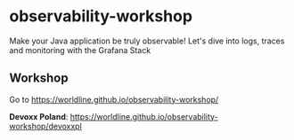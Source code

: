 # observability-workshop
Make your Java application be truly observable! Let's dive into logs, traces and monitoring with the Grafana Stack


## Workshop

Go to https://worldline.github.io/observability-workshop/

**Devoxx Poland**: https://worldline.github.io/observability-workshop/devoxxpl